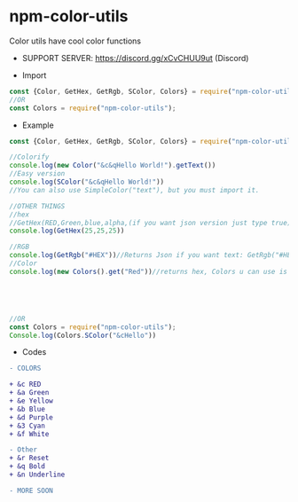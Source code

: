 # npm-color-utils
Color utils have cool color functions

- SUPPORT SERVER: https://discord.gg/xCvCHUU9ut (Discord)


- Import
```js
const {Color, GetHex, GetRgb, SColor, Colors} = require("npm-color-utils");
//OR
const Colors = require("npm-color-utils");
```

- Example
```js
const {Color, GetHex, GetRgb, SColor, Colors} = require("npm-color-utils");

//Colorify 
console.log(new Color("&c&qHello World!").getText())
//Easy version
console.log(SColor("&c&qHello World!"))
//You can also use SimpleColor("text"), but you must import it.

//OTHER THINGS
//hex
//GetHex(RED,Green,blue,alpha,(if you want json version just type true))
console.log(GetHex(25,25,25))

//RGB
console.log(GetRgb("#HEX"))//Returns Json if you want text: GetRgb("#HEX", true)
//Color
console.log(new Colors().get("Red"))//returns hex, Colors u can use is red green blue more soon





//OR 
const Colors = require("npm-color-utils");
Console.log(Colors.SColor("&cHello"))
```

- Codes
```diff
- COLORS

+ &c RED
+ &a Green
+ &e Yellow
+ &b Blue
+ &d Purple
+ &3 Cyan
+ &f White

- Other
+ &r Reset
+ &q Bold
+ &n Underline

- MORE SOON
```